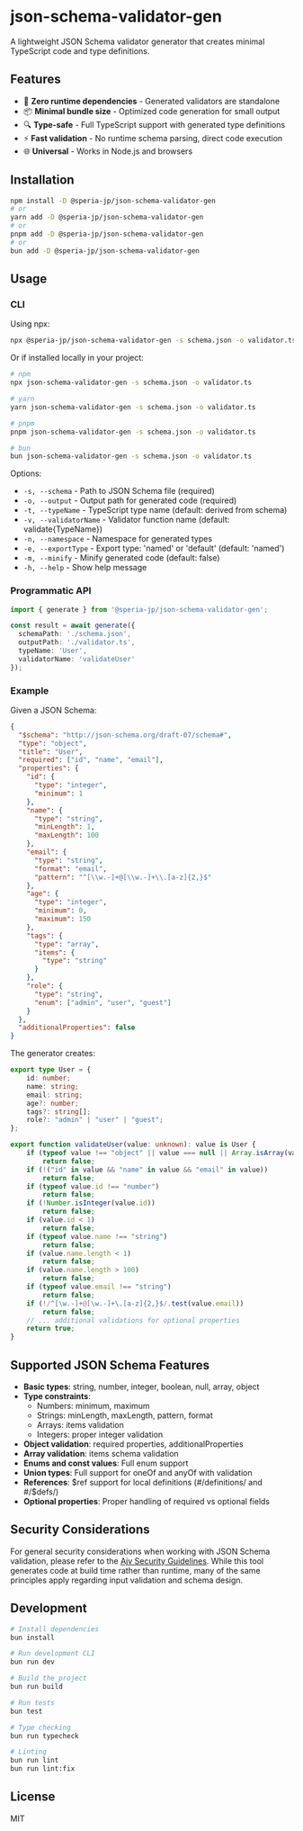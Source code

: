 # json-schema-validator-gen

A lightweight JSON Schema validator generator that creates minimal TypeScript code and type definitions.

## Features

- 🚀 **Zero runtime dependencies** - Generated validators are standalone
- 📦 **Minimal bundle size** - Optimized code generation for small output
- 🔍 **Type-safe** - Full TypeScript support with generated type definitions
- ⚡ **Fast validation** - No runtime schema parsing, direct code execution
- 🌐 **Universal** - Works in Node.js and browsers

## Installation

```bash
npm install -D @speria-jp/json-schema-validator-gen
# or
yarn add -D @speria-jp/json-schema-validator-gen
# or
pnpm add -D @speria-jp/json-schema-validator-gen
# or
bun add -D @speria-jp/json-schema-validator-gen
```

## Usage

### CLI

Using npx:

```bash
npx @speria-jp/json-schema-validator-gen -s schema.json -o validator.ts
```

Or if installed locally in your project:

```bash
# npm
npx json-schema-validator-gen -s schema.json -o validator.ts

# yarn
yarn json-schema-validator-gen -s schema.json -o validator.ts

# pnpm
pnpm json-schema-validator-gen -s schema.json -o validator.ts

# bun
bun json-schema-validator-gen -s schema.json -o validator.ts
```

Options:
- `-s, --schema` - Path to JSON Schema file (required)
- `-o, --output` - Output path for generated code (required)
- `-t, --typeName` - TypeScript type name (default: derived from schema)
- `-v, --validatorName` - Validator function name (default: validate{TypeName})
- `-n, --namespace` - Namespace for generated types
- `-e, --exportType` - Export type: 'named' or 'default' (default: 'named')
- `-m, --minify` - Minify generated code (default: false)
- `-h, --help` - Show help message

### Programmatic API

```typescript
import { generate } from '@speria-jp/json-schema-validator-gen';

const result = await generate({
  schemaPath: './schema.json',
  outputPath: './validator.ts',
  typeName: 'User',
  validatorName: 'validateUser'
});
```

### Example

Given a JSON Schema:

```json
{
  "$schema": "http://json-schema.org/draft-07/schema#",
  "type": "object",
  "title": "User",
  "required": ["id", "name", "email"],
  "properties": {
    "id": {
      "type": "integer",
      "minimum": 1
    },
    "name": {
      "type": "string",
      "minLength": 1,
      "maxLength": 100
    },
    "email": {
      "type": "string",
      "format": "email",
      "pattern": "^[\\w.-]+@[\\w.-]+\\.[a-z]{2,}$"
    },
    "age": {
      "type": "integer",
      "minimum": 0,
      "maximum": 150
    },
    "tags": {
      "type": "array",
      "items": {
        "type": "string"
      }
    },
    "role": {
      "type": "string",
      "enum": ["admin", "user", "guest"]
    }
  },
  "additionalProperties": false
}
```

The generator creates:

```typescript
export type User = {
    id: number;
    name: string;
    email: string;
    age?: number;
    tags?: string[];
    role?: "admin" | "user" | "guest";
};

export function validateUser(value: unknown): value is User {
    if (typeof value !== "object" || value === null || Array.isArray(value))
        return false;
    if (!("id" in value && "name" in value && "email" in value))
        return false;
    if (typeof value.id !== "number")
        return false;
    if (!Number.isInteger(value.id))
        return false;
    if (value.id < 1)
        return false;
    if (typeof value.name !== "string")
        return false;
    if (value.name.length < 1)
        return false;
    if (value.name.length > 100)
        return false;
    if (typeof value.email !== "string")
        return false;
    if (!/^[\w.-]+@[\w.-]+\.[a-z]{2,}$/.test(value.email))
        return false;
    // ... additional validations for optional properties
    return true;
}
```

## Supported JSON Schema Features

- **Basic types**: string, number, integer, boolean, null, array, object
- **Type constraints**: 
  - Numbers: minimum, maximum
  - Strings: minLength, maxLength, pattern, format
  - Arrays: items validation
  - Integers: proper integer validation
- **Object validation**: required properties, additionalProperties
- **Array validation**: items schema validation
- **Enums and const values**: Full enum support
- **Union types**: Full support for oneOf and anyOf with validation
- **References**: $ref support for local definitions (#/definitions/ and #/$defs/)
- **Optional properties**: Proper handling of required vs optional fields

## Security Considerations

For general security considerations when working with JSON Schema validation, please refer to the [Ajv Security Guidelines](https://github.com/ajv-validator/ajv/blob/master/docs/security.md). While this tool generates code at build time rather than runtime, many of the same principles apply regarding input validation and schema design.

## Development

```bash
# Install dependencies
bun install

# Run development CLI
bun run dev

# Build the project
bun run build

# Run tests
bun test

# Type checking
bun run typecheck

# Linting
bun run lint
bun run lint:fix
```

## License

MIT